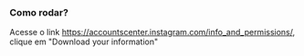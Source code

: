 ### Como rodar?

Acesse o link https://accountscenter.instagram.com/info_and_permissions/, clique em "Download your information"
